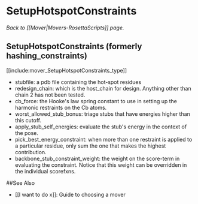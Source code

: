 # SetupHotspotConstraints
*Back to [[Mover|Movers-RosettaScripts]] page.*
## SetupHotspotConstraints (formerly hashing_constraints)

[[include:mover_SetupHotspotConstraints_type]]

* stubfile: a pdb file containing the hot-spot residues
* redesign_chain: which is the host_chain for design. Anything other than chain 2 has not been tested.
* cb_force: the Hooke's law spring constant to use in setting up the harmonic restraints on the Cb atoms.
* worst_allowed_stub_bonus: triage stubs that have energies higher than this cutoff.
* apply_stub_self_energies: evaluate the stub's energy in the context of the pose.
* pick_best_energy_constraint: when more than one restraint is applied to a particular residue, only sum the one that makes the highest contribution.
* backbone_stub_constraint_weight: the weight on the score-term in evaluating the constraint. Notice that this weight can be overridden in the individual scorefxns.

##See Also

* [[I want to do x]]: Guide to choosing a mover
